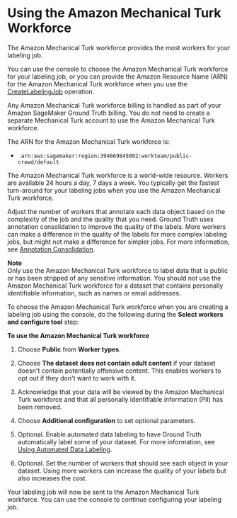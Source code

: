 # Using the Amazon Mechanical Turk Workforce<a name="sms-workforce-management-public"></a>

The Amazon Mechanical Turk workforce provides the most workers for your labeling job\.

You can use the console to choose the Amazon Mechanical Turk workforce for your labeling job, or you can provide the Amazon Resource Name \(ARN\) for the Amazon Mechanical Turk workforce when you use the [CreateLabelingJob](API_CreateLabelingJob.md) operation\.

Any Amazon Mechanical Turk workforce billing is handled as part of your Amazon SageMaker Ground Truth billing\. You do not need to create a separate Mechanical Turk account to use the Amazon Mechanical Turk workforce\.

 The ARN for the Amazon Mechanical Turk workforce is: 
+ ` arn:aws:sagemaker:region:394669845002:workteam/public-crowd/default`

The Amazon Mechanical Turk workforce is a world\-wide resource\. Workers are available 24 hours a day, 7 days a week\. You typically get the fastest turn\-around for your labeling jobs when you use the Amazon Mechanical Turk workforce\.

Adjust the number of workers that annotate each data object based on the complexity of the job and the quality that you need\. Ground Truth uses annotation consolidation to improve the quality of the labels\. More workers can make a difference in the quality of the labels for more complex labeling jobs, but might not make a difference for simpler jobs\. For more information, see [Annotation Consolidation](sms-annotation-consolidation.md)\.

**Note**  
Only use the Amazon Mechanical Turk workforce to label data that is public or has been stripped of any sensitive information\. You should not use the Amazon Mechanical Turk workforce for a dataset that contains personally identifiable information, such as names or email addresses\.

To choose the Amazon Mechanical Turk workforce when you are creating a labeling job using the console, do the following during the **Select workers and configure tool** step:

**To use the Amazon Mechanical Turk workforce**

1. Choose **Public** from **Worker types**\.

1. Choose **The dataset does not contain adult content** if your dataset doesn't contain potentially offensive content\. This enables workers to opt out if they don't want to work with it\.

1. Acknowledge that your data will be viewed by the Amazon Mechanical Turk workforce and that all personally identifiable information \(PII\) has been removed\.

1. Choose **Additional configuration** to set optional parameters\.

1. Optional\. Enable automated data labeling to have Ground Truth automatically label some of your dataset\. For more information, see [Using Automated Data Labeling](sms-automated-labeling.md)\.

1. Optional\. Set the number of workers that should see each object in your dataset\. Using more workers can increase the quality of your labels but also increases the cost\.

Your labeling job will now be sent to the Amazon Mechanical Turk workforce\. You can use the console to continue configuring your labeling job\.